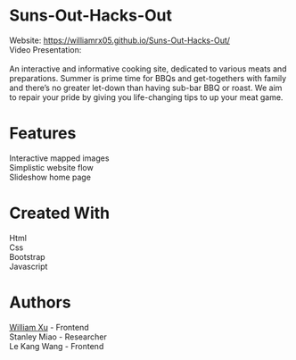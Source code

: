 # Suns-Out-Hacks-Out
Website: https://williamrx05.github.io/Suns-Out-Hacks-Out/ </br>
Video Presentation: </br>
</br>
An interactive and informative cooking site, dedicated to various meats and preparations. Summer is prime time for BBQs and get-togethers with family and there’s no greater let-down than having sub-bar BBQ or roast. We aim to repair your pride by giving you life-changing tips to up your meat game.

# Features

Interactive mapped images </br>
Simplistic website flow </br>
Slideshow home page </br>

# Created With

Html </br>
Css </br>
Bootstrap </br>
Javascript </br>

# Authors

[William Xu](https://github.com/williamrx05 "williamrx05 GitHub Profile") - Frontend </br>
Stanley Miao - Researcher </br>
Le Kang Wang - Frontend </br>
